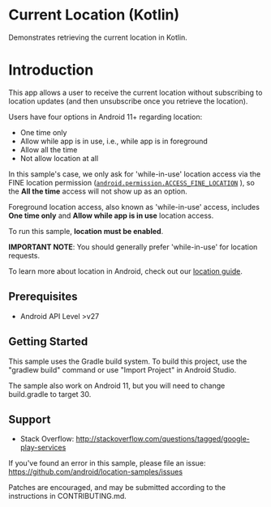 Current Location (Kotlin)
===========================================
Demonstrates retrieving the current location in Kotlin.

Introduction
============
This app allows a user to receive the current location without subscribing to location updates (and
then unsubscribe once you retrieve the location).

Users have four options in Android 11+ regarding location:
* One time only
* Allow while app is in use, i.e., while app is in foreground
* Allow all the time
* Not allow location at all

In this sample's case, we only ask for 'while-in-use' location access via the FINE location permission
([`android.permission.ACCESS_FINE_LOCATION`](https://developer.android.com/reference/android/Manifest.permission#ACCESS_FINE_LOCATION)
), so the **All the time** access will not show up as an option.

Foreground location access, also known as 'while-in-use' access, includes **One time only** and
**Allow while app is in use** location access.

To run this sample, **location must be enabled**.

**IMPORTANT NOTE**: You should generally prefer 'while-in-use' for location requests.

To learn more about location in Android, check out our [location guide](https://developer.android.com/training/location).

Prerequisites
--------------

- Android API Level >v27

Getting Started
---------------
This sample uses the Gradle build system. To build this project, use the "gradlew build" command
or use "Import Project" in Android Studio.

The sample also work on Android 11, but you will need to change build.gradle to target 30.

Support
-------

- Stack Overflow: http://stackoverflow.com/questions/tagged/google-play-services

If you've found an error in this sample, please file an issue:
https://github.com/android/location-samples/issues

Patches are encouraged, and may be submitted according to the instructions in CONTRIBUTING.md.
